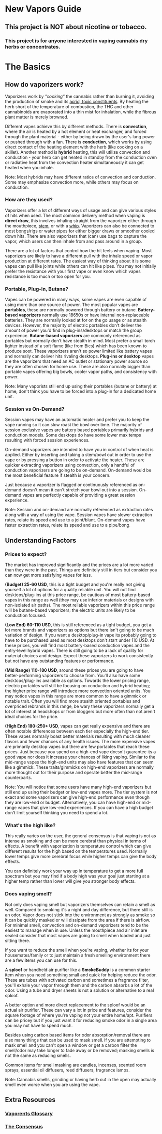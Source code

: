 # New Vapors Guide

## This project is NOT about nicotine or tobacco.

### This project is for anyone interested in vaping cannabis dry herbs or concentrates.

# The Basics

## How do vaporizers work?

Vaporizers work by *"cooking"* the cannabis rather than burning it, avoiding the production of smoke and its [acrid, toxic constituents](http://www.erowid.org/plants/cannabis/cannabis_info3.shtml). By heating the herb short of the temperature of combustion, the THC and other cannabinoids are evaporated into a thin mist for inhalation, while the fibrous plant matter is merely browned.

Different vapes achieve this by different methods. There is **convection**, where the air is heated by a hot element or heat exchanger, and forced through the plant material - either by being drawn by the user's lung power or pushed through with a fan. There is **conduction**, which works by using direct contact of the heating element with the herb (like cooking on a skillet). Another method is **hybrid** heating, this will utilize convection and conduction - your herb can get heated in standby from the conduction oven or radiative heat from the convection heater simultaneously it can get heated when you inhale. 

Note: Most hybrids may have different ratios of convection and conduction. Some may emphasize convection more, while others may focus on conduction.

### How are they used?

Vaporizers offer a lot of different ways of usage and can give various styles of hits when used. The most common delivery method when vaping is **direct draw**, this involves inhaling straight from the vaporizer either through the mouthpiece, [stem](http://www.reddit.com/r/vaporents/wiki/glossary#wiki_stem), or with a [whip](http://www.reddit.com/r/vaporents/wiki/glossary#wiki_whip). Vaporizers can also be connected to most bongs/rigs or water pipes for either bigger draws or smoother cooled down hits. There are also vaporizers that (can) use bags to capture the vapor, which users can then inhale from and pass around in a group.

There are a lot of factors that control how the hit feels when vaping. Most vaporizers are likely to have a different pull with the inhale speed or vapor production at different rates. The easiest way of thinking about it is some vapes can pull like joints while others can hit like pipes. You may not initially prefer the resistance with your first vape or even know which vapes resistance is too much or too open for you.

### Portable, Plug-In, Butane?

Vapes can be powered in many ways, some vapes are even capable of using more than one source of power. The most popular vapes are **portables**, these are normally powered through battery or butane. **Battery-based vaporizers** normally use 18650s or have internal non-replaceable batteries. They are normally looked at for on the go usage or as stealth devices. However, the majority of electric portables don't deliver the amount of power you'd find in plug-ins/desktops or match the group experience. **Butane-based vaporizers** are commonly referenced as portables but normally don't have stealth in mind. Most prefer a small torch lighter instead of a soft flame (like from Bics) which has been known to produce soot. These vaporizers aren't so power limited like battery vapes and normally can deliver hits rivaling desktops. **Plug-ins or desktop** vapes are the vaporizers that need an AC outlet or stationary power source so they are often chosen for home use. These are also normally bigger than portable vapes offering big bowls, cooler vapor paths, and consistency with power.

Note: Many vaporists still end up using their portables (butane or battery) at home, don't think you have to be forced into a plug-in for a dedicated home unit.

### Session vs On-Demand?

Session vapes may have an automatic heater and prefer you to keep the vape running so it can slow roast the bowl over time. The majority of session exclusive vapes are battery based portables primarily hybrids and conduction models. Some desktops do have some lower max temps resulting with forced session experiences.

On-demand vaporizers are intended to have you in control of when heat is applied. Either by inserting and taking a stem/bowl out in order to use the vape or by pressing a button in order to activate the heater. These are quicker extracting vaporizers using convection, only a handful of conduction vaporizers are going to be on-demand. On-demand would be the most beneficial feature if stealth is your concern.

Just because a vaporizer is flagged or continuously referenced as on-demand doesn't mean it can't stretch your bowl out into a session. On-demand vapes are perfectly capable of providing a great session experience. 

Note: Session and on-demand are normally referenced as extraction rates along with a way of using the vape. Session vapes have slower extraction rates, relate its speed and use to a joint/blunt. On-demand vapes have faster extraction rates, relate its speed and use to a pipe/bong.

## Understanding Factors

### Prices to expect?

The market has improved significantly and the prices are a lot more varied than they were in the past. Things are definitely still in tiers but consider you can now get more satisfying vapes for less.

**(Budget) 25-60 USD**, this is a tight budget and you're really not giving yourself a lot of options for a quality reliable unit. You will not find desktops/plug-ins at this price range, be cautious of most battery-based vapes in this range as well (they may use inferior materials or designs with non-isolated air paths). The most reliable vaporizers within this price range will be butane-based vaporizers; the electric units are likely to be conduction focused.

**(Low End) 60-110 USD**, this is still referenced as a tight budget, you get a lot more brands and vaporizers as options but there isn't going to be much variation of design. If you want a desktop/plug-in vape its probably going to have to be purchased used as most desktops don't start under 110 USD. At these prices, you will find most battery-based conduction vapes and the entry-level hybrid vapes. There is still going to be a lack of quality for material choices and design. Expect these vaporizers to work consistently but not have any outstanding features or performance.

**(Mid Range) 110-180 USD**, around these prices you are going to have better-performing vaporizers to choose from. You'll also have some desktops/plug-ins available as options. Towards the lower pricing range, electric portables will still be focusing on conduction and hybrid heating; the higher price range will introduce more convection oriented units. You may notice vapes in this range are more common to have a gimmick or notable trait. Often you will find more stealth oriented portables and overpriced rebrands in this range, be wary these vaporizers normally get a lot of interest at headshops or from bloggers but more often than not aren't ideal choices for the price.

**(High End) 180-250+ USD**, vapes can get really expensive and there are often notable differences between each tier especially the high-end tier. These vapes normally boast better materials resulting with much cleaner flavors and fewer chances of any health issues. The more expensive vapes are primarily desktop vapes but there are few portables that reach these prices. Just because you spend on a high-end vape doesn't guarantee its a good vape nor does it increase your chances of liking vaping. Similar to the mid-range vapes the high-end units may also have features that can seem like a gimmick. These traits/gimmicks on high-end vaporizers are normally more thought out for their purpose and operate better the mid-range counterparts.

Note: You will notice that some users have many high-end vaporizers but still end up using their budget or low-end vapes more. The tier system is not exact and some vaporizers can give high-end performance even though they are low-end or budget. Alternatively, you can have high-end or mid-range vapes that give low-end experiences. If you can have a high budget don't limit yourself thinking you need to spend a lot.

### What's the high like?

This really varies on the user, the general consensus is that vaping is not as intense as smoking and can be more cerebral than physical in terms of effects. A benefit with vaporization is temperature control which can give different results for the high based on the temperatures used. Normally lower temps give more cerebral focus while higher temps can give the body effects.

You can definitely work your way up in temperature to get a more full spectrum but you may find if a body high was your goal just starting at a higher temp rather than lower will give you stronger body effects.

### Does vaping smell?

Not only does vaping smell but vaporizers themselves can retain a smell as well. Compared to smoking it's a night and day difference, but there still is an odor. Vapor does not stick into the environment as strongly as smoke so it can be quickly masked or will dissipate from the area if there is airflow. For minimal smell, convection and on-demand vaporizers tend to be the easiest to manage when in use. Unless the mouthpiece and air inlet are sealed consider that most vapes are going to smell when loaded and just sitting there.

If you want to reduce the smell when you're vaping, whether its for your housemates/family or to just maintain a fresh smelling environment there are a few items you can use for this.

A **sploof** or handheld air purifier like a **SmokeBuddy** is a common starter item when you need something small and quick for helping reduce the odor. These are tubes with activated carbon and sometimes a fragrance filter, you'll exhale your vapor through them and the carbon absorbs a lot of the odor. Using a tube and dryer sheets is not a solution or alternative to a real sploof.

A better option and more direct replacement to the sploof would be an actual air purifier. These can vary a lot in price and features, consider the square footage of where you're vaping not your entire home/apt. Purifiers can be pricey but if you just want it for reducing smoke odor in a single area you may not have to spend much.

Besides using carbon based items for odor absorption/removal there are also many things that can be used to mask smell. If you are attempting to mask smell and you can't open a window or get a carbon filter the smell/odor may take longer to fade away or be removed; masking smells is not the same as reducing smells.

Common items for smell masking are candles, incenses, scented room sprays, essential oil diffusers, reed diffusers, fragrance lamps.

Note: Cannabis smells, grinding or having herb out in the open may actually smell even worse when you are using the vape.

## Extra Resources

### [Vaporents Glossary](https://github.com/Vaporents/Glossary)

### [The Consensus](https://github.com/BeyondCombustion/The-Consensus/blob/main/README.md)
